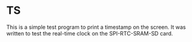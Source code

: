 # TS

This is a simple test program to print a timestamp on the screen. It was written to test the real-time clock on the SPI-RTC-SRAM-SD card.
